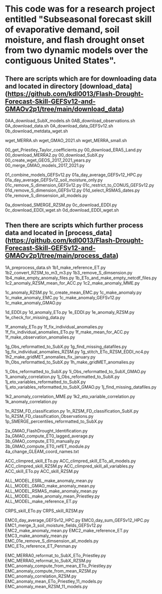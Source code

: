 # This code was for a research project entitled "Subseasonal forecast skill of evaporative demand, soil moisture, and flash drought onset from two dynamic models over the contiguous United States". 

## There are scripts which are for downloading data and located in directory [download_data] (https://github.com/kdl0013/Flash-Drought-Forecast-Skill-GEFSv12-and-GMAOv2p1/tree/main/download_data)
0AA_download_SubX_models.sh
0AB_download_observations.sh
0A_download_data.sh
0A_download_data_GEFSv12.sh
0b_download_metdata_wget.sh

wget_MERRA.sh
wget_GMAO_2021.sh
wget_MERRA_small.sh

00_get_Priestley_Taylor_coefficients.py
00_download_ERA5_Land.py
00_download_MERRA2.py
00_download_SubX.py
00_create_wget_GEOS_2017_2021_years.py
00_merge_GMAO_models_2017_2021.py

01_combine_models_GEFSv12.py
01a_day_average_GEFSv12_HPC.py
01a_day_average_GEFSv12_soil_moisture_only.py
01c_remove_S_dimension_GEFSv12.py
01c_restrict_to_CONUS_GEFSv12.py
01d_remove_S_dimension_GEFSv12.py
01d_select_RSMAS_dates.py
01e_remove_S_dimsension_all_models.py


0a_download_SMERGE_RZSM.py
0c_download_EDDI.py
0c_download_EDDI_wget.sh
0d_download_EDDI_wget.sh


## Then there are scripts which further process data and located in [process_data] (https://github.com/kdl0013/Flash-Drought-Forecast-Skill-GEFSv12-and-GMAOv2p1/tree/main/process_data)
1A_preprocess_data.sh
1b1_make_reference_ET.py
1b2_convert_RZSM_to_m3_m3.py
1b3_remove_S_dimsension.py
1b4_make_empty_anomaly_files.py
1b_ETo_and_make_empty_netcdf_files.py
1c2_anomaly_RZSM_mean_for_ACC.py
1c2_make_anomaly_MME.py

1c_anomaly_RZSM.py
1c_create_mean_EMC.py
1c_make_anomaly.py
1c_make_anomaly_EMC.py
1c_make_anomaly_GEFSv12.py
1c_make_anomaly_GMAO.py

1d_EDDI.py
1d_anomaly_ETo.py
1e_EDDI.py
1e_anomaly_RZSM.py
1e_check_for_missing_data.py

1f_anomaly_ETo.py
1f_fix_individual_anomalies.py
1f_fix_individual_anomalies_ETo.py
1f_make_mean_for_ACC.py
1f_make_observation_anomalies.py

1g_Obs_reformatted_to_SubX.py
1g_find_missing_datafiles.py
1g_fix_individual_anomalies_RZSM.py
1g_stitch_ETo_RZSM_EDDI_nc4.py
1h2_make_gridMET_anomalies_fix_january.py
1h_Obs_reformatted_to_SubX.py
1h_make_gridMET_anomalies.py

1i_Obs_reformatted_to_SubX.py
1i_Obs_reformatted_to_SubX_GMAO.py
1i_anomaly_correlation.py
1j_Obs_reformatted_to_SubX.py
1j_eto_variables_reformatted_to_SubX.py
1j_eto_variables_reformatted_to_SubX_GMAO.py
1j_find_missing_datafiles.py

1k2_anomaly_correlation_MME.py
1k2_eto_variable_correlation.py
1k_anomaly_correlation.py

1n_RZSM_FD_classification.py
1n_RZSM_FD_classification_SubX.py
1o_RZSM_FD_classification_Observations.py
1p_SMERGE_percentiles_reformatted_to_SubX.py

2a_GMAO_FlashDrought_Identification.py
3a_GMAO_compute_ET0_lagged_average.py
3b_GMAO_compute_ET0_manually.py
3b_GMAO_compute_ET0_refET_module.py
4a_change_GLEAM_coord_names.txt


ACC_climpred_skill_ETo.py
ACC_climpred_skill_ETo_all_models.py
ACC_climpred_skill_RZSM.py
ACC_climpred_skill_all_variables.py
ACC_skill_ETo.py
ACC_skill_RZSM.py

ALL_MODEL_ESRL_make_anomaly_mean.py
ALL_MODEL_GMAO_make_anomaly_mean.py
ALL_MODEL_RSMAS_make_anomaly_mean.py
ALL_MODEL_make_anomaly_mean_Priestley.py
ALL_MODEL_make_reference_ET.py

CRPS_skill_ETo.py
CRPS_skill_RZSM.py

EMC0_day_average_GEFSv12_HPC.py
EMC0_day_sum_GEFSv12_HPC.py
EMC1_merge_3_soil_moisture_fields_GEFSv12.py
EMC2_make_anomaly_mean.py
EMC2_make_reference_ET.py
EMC3_make_anomaly_mean.py
EMC_01e_remove_S_dimsension_all_models.py
EMC_ETo_reference_ET_Penman.py

EMC_MERRA0_reformat_to_SubX_ETo_Priestley.py
EMC_MERRA0_reformat_to_SubX_RZSM.py
EMC_anomaly_compute_from_mean_ETo_Priestley.py
EMC_anomaly_compute_from_mean_RZSM.py
EMC_anomaly_correlation_RZSM.py
EMC_anomaly_mean_ETo_Priestley_11_models.py
EMC_anomaly_mean_RZSM_11_models.py










